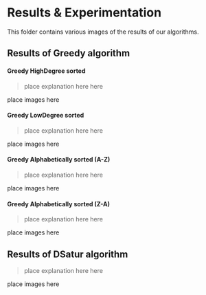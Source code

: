 # Results & Experimentation

This folder contains various images of the results of our algorithms. 



## Results of Greedy algorithm

#### Greedy HighDegree sorted
> place explanation here here

place images here

#### Greedy LowDegree sorted
> place explanation here here

place images here

#### Greedy Alphabetically sorted (A-Z)
> place explanation here here

place images here

#### Greedy Alphabetically sorted (Z-A)
> place explanation here here

place images here

## Results of DSatur algorithm
> place explanation here here

place images here
